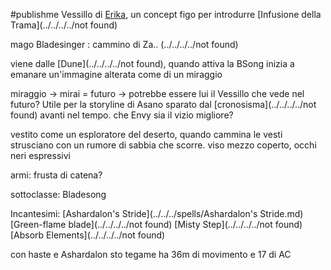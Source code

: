 #publishme 
Vessillo di [Erika](../Erika.md), un concept figo per introdurre [Infusione della Trama](../../../../not found)

mago Bladesinger : cammino di Za.. (../../../../not found)  

viene dalle [Dune](../../../../not found), quando attiva la BSong inizia a emanare un'immagine alterata come di un miraggio

miraggio -> mirai = futuro -> potrebbe essere lui il Vessillo che vede nel futuro? Utile per la storyline di Asano sparato dal [cronosisma](../../../../not found) avanti nel tempo. che Envy sia il vizio migliore?

vestito come un esploratore del deserto, quando cammina le vesti strusciano con un rumore di sabbia che scorre. viso mezzo coperto, occhi neri espressivi

armi: frusta di catena?

sottoclasse:
Bladesong

Incantesimi:
[Ashardalon's Stride](../../../spells/Ashardalon's Stride.md)
[Green-flame blade](../../../../not found)
[Misty Step](../../../../not found)
[Absorb Elements](../../../../not found)

con haste e Ashardalon sto tegame ha 36m di movimento e 17 di AC